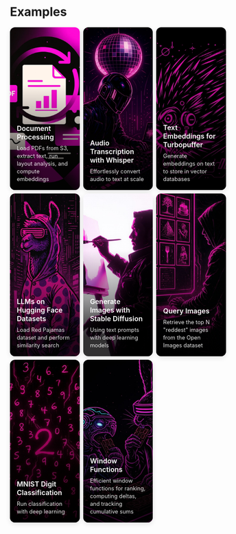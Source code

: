 # Examples

<div class="examples-grid">
  <div class="example-card">
    <a href="./document-processing" class="example-image-link">
      <div class="example-image">
        <img src="../img/document-processing-cover.jpg" alt="Document Processing">
        <div class="example-overlay">
          <h3>Document Processing</h3>
          <p>Load PDFs from S3, extract text, run layout analysis, and compute embeddings</p>
        </div>
      </div>
    </a>
  </div>

  <div class="example-card">
    <a href="./audio-transcription" class="example-image-link">
      <div class="example-image">
        <img src="../img/audio-transcription-cover.jpg" alt="Audio Transcription">
        <div class="example-overlay">
          <h3>Audio Transcription with Whisper</h3>
          <p>Effortlessly convert audio to text at scale</p>
        </div>
      </div>
    </a>
  </div>

  <div class="example-card">
    <a href="./text-embeddings" class="example-image-link">
      <div class="example-image">
        <img src="../img/text-embeddings-cover.jpg" alt="Text Embeddings" onerror="this.style.display='none'; this.nextElementSibling.style.display='flex';">
        <div class="example-placeholder" style="display: none; background: linear-gradient(135deg, #667eea 0%, #764ba2 100%);">
          <span>📊</span>
        </div>
        <div class="example-overlay">
          <h3>Text Embeddings for Turbopuffer</h3>
          <p>Generate embeddings on text to store in vector databases</p>
        </div>
      </div>
    </a>
  </div>

  <div class="example-card">
    <a href="./llms-red-pajamas" class="example-image-link">
      <div class="example-image">
        <img src="../img/llms-red-pajamas-cover.jpg" alt="LLMs on Red Pajamas" onerror="this.style.display='none'; this.nextElementSibling.style.display='flex';">
        <div class="example-placeholder" style="display: none; background: linear-gradient(135deg, #f093fb 0%, #f5576c 100%);">
          <span>🤖</span>
        </div>
        <div class="example-overlay">
          <h3>LLMs on Hugging Face Datasets</h3>
          <p>Load Red Pajamas dataset and perform similarity search</p>
        </div>
      </div>
    </a>
  </div>

  <div class="example-card">
    <a href="./image-generation" class="example-image-link">
      <div class="example-image">
        <img src="../img/image-generation-cover.jpg" alt="Image Generation" onerror="this.style.display='none'; this.nextElementSibling.style.display='flex';">
        <div class="example-placeholder" style="display: none; background: linear-gradient(135deg, #4facfe 0%, #00f2fe 100%);">
          <span>🎨</span>
        </div>
        <div class="example-overlay">
          <h3>Generate Images with Stable Diffusion</h3>
          <p>Using text prompts with deep learning models</p>
        </div>
      </div>
    </a>
  </div>

  <div class="example-card">
    <a href="./querying-images" class="example-image-link">
      <div class="example-image">
        <img src="../img/querying-images-cover.jpg" alt="Image Querying" onerror="this.style.display='none'; this.nextElementSibling.style.display='flex';">
        <div class="example-placeholder" style="display: none; background: linear-gradient(135deg, #fa709a 0%, #fee140 100%);">
          <span>🔍</span>
        </div>
        <div class="example-overlay">
          <h3>Query Images</h3>
          <p>Retrieve the top N "reddest" images from the Open Images dataset</p>
        </div>
      </div>
    </a>
  </div>

  <div class="example-card">
    <a href="./mnist" class="example-image-link">
      <div class="example-image">
        <img src="../img/mnist-cover.jpg" alt="MNIST Classification" onerror="this.style.display='none'; this.nextElementSibling.style.display='flex';">
        <div class="example-placeholder" style="display: none; background: linear-gradient(135deg, #a8edea 0%, #fed6e3 100%);">
          <span>🔢</span>
        </div>
        <div class="example-overlay">
          <h3>MNIST Digit Classification</h3>
          <p>Run classification with deep learning</p>
        </div>
      </div>
    </a>
  </div>

  <div class="example-card">
    <a href="./window-functions" class="example-image-link">
      <div class="example-image">
        <img src="../img/window-functions-cover.jpg" alt="Window Functions" onerror="this.style.display='none'; this.nextElementSibling.style.display='flex';">
        <div class="example-placeholder" style="display: none; background: linear-gradient(135deg, #ffecd2 0%, #fcb69f 100%);">
          <span>📈</span>
        </div>
        <div class="example-overlay">
          <h3>Window Functions</h3>
          <p>Efficient window functions for ranking, computing deltas, and tracking cumulative sums</p>
        </div>
      </div>
    </a>
  </div>
</div>

<style>
.examples-grid {
  display: grid;
  grid-template-columns: repeat(3, 1fr);
  gap: 0.5rem;
  margin: 0.5rem 0;
}

.example-card {
  border-radius: 12px;
  overflow: hidden;
  box-shadow: 0 4px 12px rgba(0, 0, 0, 0.1);
  transition: transform 0.2s ease, box-shadow 0.2s ease;
  background: white;
}

.example-card:hover {
  transform: translateY(-4px);
  box-shadow: 0 8px 24px rgba(0, 0, 0, 0.15);
}

.example-image {
  position: relative;
  height: 380px;
  overflow: hidden;
}

.example-image img {
  width: 100%;
  height: 100%;
  object-fit: cover;
  transition: transform 0.3s ease;
}

.example-placeholder {
  position: absolute;
  top: 0;
  left: 0;
  width: 100%;
  height: 100%;
  display: flex;
  align-items: center;
  justify-content: center;
  font-size: 3rem;
  color: white;
  text-shadow: 0 2px 4px rgba(0, 0, 0, 0.3);
}

.example-image::after {
  content: "";
  position: absolute;
  top: 0;
  left: 0;
  right: 0;
  bottom: 0;
  z-index: 1;
  pointer-events: none;
}

.example-card:hover .example-image img {
  transform: scale(1.05);
}

.example-image-link {
  display: block;
  text-decoration: none;
  color: inherit;
  cursor: pointer;
}

.example-image-link:hover {
  text-decoration: none;
  color: inherit;
}

.example-overlay {
  position: absolute;
  top: 0;
  right: 0;
  bottom: 0;
  left: 0;
  background: linear-gradient(to top, rgba(0, 0, 0, 0.8) 12%, rgba(0, 0, 0, 0.4) 35%, rgba(0, 0, 0, 0) 65%);
  color: white;
  padding: 1.5rem 1rem 1rem;
  display: flex;
  flex-direction: column;
  justify-content: flex-end;
  z-index: 2;
}

.example-overlay h3 {
  margin: 0 0 0.5rem 0;
  font-size: 1rem;
  font-weight: 600;
}

.example-overlay p {
  margin: 0;
  font-size: 0.8rem;
  opacity: 0.9;
  line-height: 1.4;
}

@media (max-width: 768px) {
  .examples-grid {
    grid-template-columns: 1fr;
    gap: 1.5rem;
  }

  .example-image {
    height: 180px;
  }

  .example-overlay {
    padding: 1rem 0.75rem 0.75rem;
  }

  .example-overlay h3 {
    font-size: 1rem;
  }

  .example-overlay p {
    font-size: 0.65rem;
  }
}
</style>
